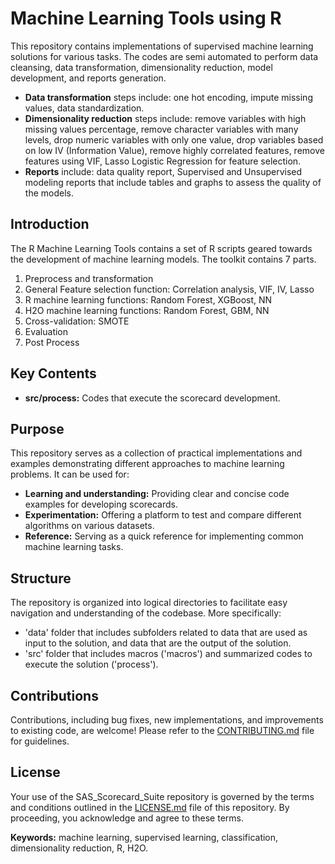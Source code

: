 # Machine Learning Tools using R
This repository contains implementations of supervised machine learning solutions for various tasks. The codes are semi automated to perform data cleansing, data transformation, dimensionality reduction, model development, and reports generation.
 
* **Data transformation** steps include: one hot encoding, impute missing values, data standardization.
* **Dimensionality reduction** steps include: remove variables with high missing values percentage, remove character variables with many levels, drop numeric variables with only one value, drop variables based on low IV (Information Value), remove highly correlated features, remove features using VIF, Lasso Logistic Regression for feature selection. 
* **Reports** include: data quality report, Supervised and Unsupervised modeling reports that include tables and graphs to assess the quality of the models. 

## Introduction
The R Machine Learning Tools contains a set of R scripts geared towards the development of machine learning models.
The toolkit contains 7 parts.
1. Preprocess and transformation
2. General Feature selection function: Correlation analysis, VIF, IV, Lasso
3. R machine learning functions: Random Forest, XGBoost, NN
4. H2O machine learning functions: Random Forest, GBM, NN
5. Cross-validation: SMOTE
6. Evaluation
7. Post Process

## Key Contents

* **src/process:** Codes that execute the scorecard development.

## Purpose

This repository serves as a collection of practical implementations and examples demonstrating different approaches to machine learning problems. It can be used for:

* **Learning and understanding:** Providing clear and concise code examples for developing scorecards.
* **Experimentation:** Offering a platform to test and compare different algorithms on various datasets.
* **Reference:** Serving as a quick reference for implementing common machine learning tasks.

## Structure

The repository is organized into logical directories to facilitate easy navigation and understanding of the codebase. More specifically:

* 'data' folder that includes subfolders related to data that are used as input to the solution, and data that are the output of the solution. 
* 'src' folder that includes macros ('macros') and summarized codes to execute the solution ('process').

## Contributions

Contributions, including bug fixes, new implementations, and improvements to existing code, are welcome! Please refer to the [CONTRIBUTING.md](CONTRIBUTING.md) file for guidelines.

## License

Your use of the SAS_Scorecard_Suite repository is governed by the terms and conditions outlined in the [LICENSE.md](LICENSE.md) file of this repository. By proceeding, you acknowledge and agree to these terms.

**Keywords:** machine learning, supervised learning, classification, dimensionality reduction, R, H2O.
